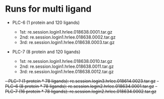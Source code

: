 # Runs for multi ligand

- PLC-6 (1 protein and 120 ligands)
  - 1st: re.session.login1.hrlee.018638.0001.tar.gz
  - 2nd: re.session.login1.hrlee.018638.0002.tar.gz
  - 3rd: re.session.login1.hrlee.018638.0003.tar.gz

- PLC-7 (8 protein and 120 ligands)
  - 1st: re.session.login1.hrlee.018638.0010.tar.gz
  - 2nd: re.session.login1.hrlee.018638.0011.tar.gz
  - 3rd: re.session.login1.hrlee.018638.0012.tar.gz

~~- PLC-? (1 protein * 78 ligands): re.session.login3.hrlee.018614.0023.tar.gz~~
~~- PLC-6 (8 protein * 78 ligands): re.session.login2.hrlee.018634.0001.tar.gz~~
~~- PLC-7 (16 protein * 78 ligands): re.session.login2.hrlee.018634.0002.tar.gz~~

